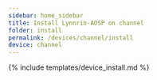 ```yaml
---
sidebar: home_sidebar
title: Install Lynnrin-AOSP on channel
folder: install
permalink: /devices/channel/install
device: channel
---
```

{% include templates/device_install.md %}
